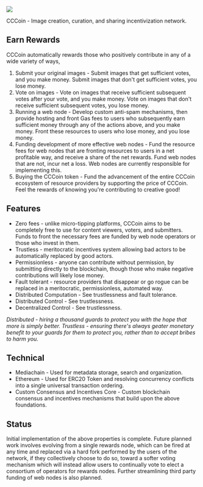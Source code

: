 [<img src="https://github.com/mediachainlabs/cccoin/raw/master/images/cccoin_2.png">](https://github.com/mediachainlabs/cccoin/raw/master/images/cccoin_2.png)

CCCoin - Image creation, curation, and sharing incentivization network.

## Earn Rewards

CCCoin automatically rewards those who positively contribute in any of a wide variety of ways,

1. Submit your original images - Submit images that get sufficient votes, and you make money. Submit images that don't get sufficient votes, you lose money.
2. Vote on images - Vote on images that receive sufficient subsequent votes after your vote, and you make money. Vote on images that don't receive sufficient subsequent votes, you lose money.
3. Running a web node - Develop custom anti-spam mechanisms, then provide hosting and front Gas fees to users who subsequently earn sufficient money through any of the actions above, and you make money. Front these resources to users who lose money, and you lose money.
4. Funding development of more effective web nodes - Fund the resource fees for web nodes that are fronting resources to users in a net profitable way, and receive a share of the net rewards. Fund web nodes that are not, incur net a loss. Web nodes are currently responsible for implementing this.
5. Buying the CCCoin token - Fund the advancement of the entire CCCoin ecosystem of resource providers by supporting the price of CCCoin. Feel the rewards of knowing you're contributing to creative good!

## Features

- Zero fees - unlike micro-tipping platforms, CCCoin aims to be completely free to use for content viewers, voters, and submitters. Funds to front the necessary fees are funded by web node operators or those who invest in them.
- Trustless - meritocratic incentives system allowing bad actors to be automatically replaced by good actors.
- Permissionless - anyone can contribute without permission, by submitting directly to the blockchain, though those who make negative contributions will likely lose money.
- Fault tolerant - resource providers that disappear or go rogue can be replaced in a meritocratic, permissionless, automated way.
- Distributed Computation - See trustlessness and fault tolerance.
- Distributed Control - See trustlessness.
- Decentralized Control - See trustlessness.

*Distributed - hiring a thousand guards to protect you with the hope that more is simply better. Trustless - ensuring there's always geater monetary benefit to your guards for them to protect you, rather than to accept bribes to harm you.*

## Technical

- Mediachain - Used for metadata storage, search and organization.
- Ethereum - Used for ERC20 Token and resolving concurrency conflicts into a single universal transaction ordering.
- Custom Consensus and Incentives Core - Custom blockchain consensus and incentives mechanisms that build upon the above foundations.

## Status

Initial implementation of the above properties is complete. Future planned work involves evolving from a single rewards node, which can be fired at any time and replaced via a hard fork performed by the users of the network, if they collectively choose to do so, toward a softer voting mechanism which will instead allow users to continually vote to elect a consortium of operators for rewards nodes. Further streamlining third party funding of web nodes is also planned.
